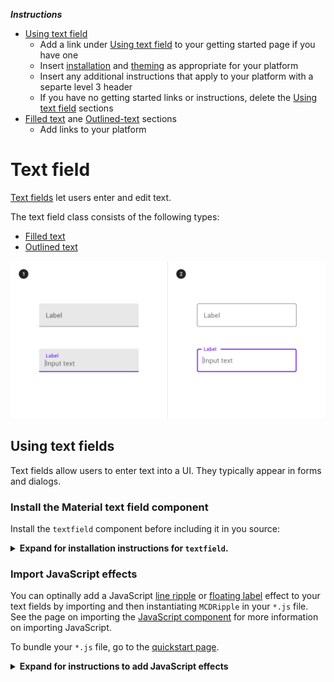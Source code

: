 <!--docs:
title: "Text field"
layout: detail
section: components
excerpt: "<Platform name> Text field"
ide_version: "<cIDE name> <compatible IDE version and build number>"
material_package_version: "<compatible Material platform package version number>"
iconId:
path: /
api_doc_root:
-->

_**Instructions**_
* [Using text field](#using-text-field)
    * Add a link under [Using text field](#using-text-field) to your getting started page if you have one
    * Insert [installation](#installation) and [theming](#theming) as appropriate for your platform
    * Insert any additional instructions that apply to your platform with a separte level 3 header
    * If you have no getting started links or instructions, delete the [Using text field](#using-text-field) sections
* [Filled text](#filled-text) ane [Outlined-text](#outlined-text) sections
    * Add links to your platform 


# Text field

[Text fields](https://material.io/components/text-fields) let users enter and edit text.

The text field class consists of the following types:

* [Filled text](#filled-text)
* [Outlined text](#outlined-text)

<img src="assets/text-field-generic.png" alt="Text field examples of both filled and outlined types, and each type showing both inactive and focused states. The filled text fields show a gray background and a darker gray activation indicator that is purple when focused. The outlined text fields show a clear background and an outline that is purple when focused">

## Using text fields

Text fields allow users to enter text into a UI. They typically appear in forms and dialogs.

### Install the Material text field component

Install the `textfield` component before including it in you source:

<details><summary><b>Expand for installation instructions for <code>textfield</code>.</b></summary>

```bash
npm install @material/textfield
```

</details>

### Import JavaScript effects
You can optinally add a JavaScript [line ripple](https://material.io/components/web/catalog/input-controls/line-ripple/) or [floating label](https://material.io/develop/web/components/input-controls/floating-label/) effect to your text fields by importing and then instantiating `MCDRipple` in your `*.js` file. See the page on importing the [JavaScript component](https://github.com/material-components/material-components-web/blob/master/docs/importing-js.md) for more information on importing JavaScript.

To bundle your `*.js` file, go to the [quickstart page](https://github.com/material-components/material-components-web/blob/master/docs/getting-started.md#quick-start-cdn).

<details><summary><b>Expand for instructions to add JavaScript effects</b></summary>

```js
import {MDCTextField} from '@material/textfield';

<!-- The following line applies to the `mdc-text-field` class-->
const textField = new MDCTextField(document.querySelector('.mdc-text-field'));

```

### Sass mixins

<details><summary><b>Expand for instructions to use Sass mixins to customize your <code>mdc-text-field</code></b></summary>

Before using Sass mixins for your project you will need to do the following:

* Add the Sass package to your `*.json file` under `devDependencies`:
```json
"devDependencies": {
  "sass": "^1.14.3"
}
````

* Add a `.sassrc.js` file to your project directory:
```js

const path = require("path");

const CWD = process.cwd();

module.exports = {
  includePaths: [path.resolve(CWD, "node_modules"), path.resolve(CWD, "src")]
};
```

* In your `*.scss` file for your application, create an instance of your text field with the Sass mixins settings of your choice. For example, if you have a text field:

```css
.text-field-instance {
  @include mdc-text-field-label-color(orange);
  @include mdc-text-field-label-caret-color(green);
  ...
}
```

<img src="assets/web-sass-mixins-example.png" alt="Example text field instance rendered for an orange label and a green cursor caret">

#### Sass mixins for `mdc-text-field`

Use Sass mixins when you want to customize the look and feel of your text fields. Go to [sass-lang.com](https://sass-lang.com/install) for installation instructions.

Text fields support [Material Theming](https://material.io/components/text-fields/#theming) and can be customized in terms of color, typography, and shape.

<details><summary><b>Expand for instructions to use Sass mixins to customize your <code>mdc-text-field</code></b></summary>

Before using Sass mixins for your project you will need to do the following:

* Add the Sass package to your `*.json file` under `devDependencies`:
```json
"devDependencies": {
  "sass": "^1.24.3"
}
```

* Add a `.sassrc.js` file to your project root directory:

```js
const path = require("path");

const CWD = process.cwd();

module.exports = {
  includePaths: [path.resolve(CWD, "node_modules"), path.resolve(CWD, "src")]
};
```
</details>

Import base styles of button into your `*.scss` stylesheet using :

**NOTE are there theming instructions for text fields? Include them in the collapsible section**

<details><summary><b>Expand for theming instructions for <code>mdc-text-field</code>.</b></summary>


### Making text fields accessible

The web platform's text field component APIs supports both label text and helper text for accessibility. 

For more guidance on writing labels, go to [our page on how to write a good accessibility label](https://material.io/design/usability/accessibility.html#writing).


## Filled text

[Filled text fields](https://material.io/components/text-fields/#filled-text-field) have more visual emphasis than outlined text fields, making them stand out when surrounded by other content and components.

### Filled text example

Source code API:

* `TextInputLayout` 
  * [Class definition]()
  * [GitHub source](https://github.com/material-components/)

The following examples shows a filled text field.


_**Copy the image to your platform's assets folder. Use a screenshot of your render.**_


<img src="assets/.png" alt="filled text field for Android">

```
* The label text should read "Label text"
* The input text should read "Input text"
* The helper text should read "Helper text"
* The text field should have a character counter of up to 20 characters
* The text field should have a "favorite" leading icon
```

### Anatomy and key properties

<img alt="<Placeholder diagram of outlined teld field attributes. Replace this text if/when there is an approved diagram\>" src="assets/text-field-anatomy.png" width=70%>

1. Container
1. Leading icon (optional)
1. Label text
1. Input text
1. Trailing icon (optional)
1. Activation indicator
1. Helper text (optional)

<details>
<summary><b>Container</b> attributes</summary>
<br>

| Design Attribute | Theme value | Equivalent Sass mixin attribute |
| --- | --- | --- |
| **Color** | |`mdc-text-field-fill-color($color)` | 
| **Stroke color** | |`mdc-text-field-bottom-line-color($color) | 
| **Stroke color(hover)** | |`mdc-text-field-hover-bottom-line-color($color)`  |
| **Shape** | |`mdc-text-field-shape-radius($radius, $rtl-reflexive)`| 
| **Elevation** | | | 
| **Ripple color** | |`mdc-text-field-line-ripple-color($color)` | 

</details>


<details>
<summary><b>Leading icon</b> (optional) attributes</summary>
<br>

|  Design attribute | Theme value | Equivalent Sass mixin attribute |
| --- | --- | --- |
| **Icon** | | |
| **Color** | | | 
| **Size** | | | 
| **Gravity** | | | 
| **Padding** | | |


</details>


<details>
<summary><b>Label text</b> attributes</summary>
<br>

|  Design attribute | Theme value | Equivalent Sass mixin attribute |
| --- | --- | --- |
| **Label text** |  | | 
| **Typography** | | | 
| **Color** | |`mdc-text-field-label-color($color)` | 

</details>


<details>
<summary><b>Input text</b> attributes</summary>
<br>

|  Design attribute | Theme value | Equivalent Sass mixin attribute |
| --- | --- | --- |
| **Label text** |  |`mdc-text-field-ink-color($color)`  |
| **Typography** | | |
| **Color** | |`mdc-text-field-ink-color($color)` |
| **Cursor color** | | `mdc-text-field-caret-color($color)` |

</details>


<details>
<summary><b>Trailing icon</b> (optional) attributes</summary>
<br>

|  Design attribute | Theme value | Equivalent Sass mixin attribute |
| --- | --- | --- |
| **Icon** | | | 
| **Color** | | |
| **Size** | | |
| **Gravity** | | |
| **Padding** | | | 

</details>


<details>
<summary><b>Activation indicator</b> attributes</summary>
<br>

|  Design attribute | Theme value | Equivalent Sass mixin attribute |
| --- | --- | --- | 
| **Stroke color** | | |
| **Stroke width** | | |
| **Ripple color** | | |
| **Stroke color(hover)** | |`mdc-text-field-hover-bottom-line-color($color)`  |


</details>


<details>
<summary><b>Helper text</b> (optional) attributes</summary>
<br>

|  Design attribute | Theme value | Equivalent Sass mixin attribute |
| --- | --- | --- |
| **Label text** |  | |
| **Typography** | | |
| **Color** | | | 

</details>

<summary><b>Styles</b></summary>
<br>

|  Style|
| --- | --- |
| **Default style** | |
| **Icon style** | |

</details>

## Outlined text

[Outlined text fields](https://material.io/components/text-fields/#outlined-text-field) have less visual emphasis than filled text fields. When they appear in places like forms, where many text fields are placed together, their reduced emphasis helps simplify the layout.

### Outlined text example

Source code API:

* `TextInputLayout` 
  * [Class definition]()
  * [GitHub source]()

The following examples shows an outlined text field.

_**Copy the image to your platform's assets folder. Use a screenshot of your render.**_
<img src="assets/.png" alt="outlined text field for Android.">

```
* The label text should read "Label text"
* The input text should read "Input text"
* The error message text should read "Error message" and display the error message
* The text field should have a trailing error icon
```
### Anatomy and key properties

<img alt="<Placeholder diagram of outlined teld field attributes. Replace this text if/when there is an approved diagram\>" src="assets/text-field-anatomy.png" width=70%>

1. Container
1. Leading icon (optional)
1. Label text
1. Input text
1. Trailing icon (optional)
1. Activation indicator
1. Helper text (optional)

<details>
<summary><b>Container</b> attributes</summary>
<br>

| Design Attribute | Theme value | Equivalent Sass mixin attribute |
| --- | --- | --- |
| **Color** | |`mdc-text-field-fill-color($color)` | 
| **Stroke color** | |`mdc-text-field-outline-color($color) | 
| **Stroke color(hover)** | |`mdc-text-field-hover-outline-color($color)`  |
| **Shape** | |`mdc-text-field-shape-radius($radius, $rtl-reflexive)`| 
| **Elevation** | | | 
| **Ripple color** | |`mdc-text-field-line-ripple-color($color)` | 

</details>


<details>
<summary><b>Leading icon</b> (optional) attributes</summary>
<br>

|  Design attribute | Theme value | Equivalent Sass mixin attribute |
| --- | --- | --- |
| **Icon** | | |
| **Color** | | | 
| **Size** | | | 
| **Gravity** | | | 
| **Padding** | | |


</details>


<details>
<summary><b>Label text</b> attributes</summary>
<br>

|  Design attribute | Theme value | Equivalent Sass mixin attribute |
| --- | --- | --- |
| **Label text** |  | | 
| **Typography** | | | 
| **Color** | |`mdc-text-field-label-color($color)` | 

</details>


<details>
<summary><b>Input text</b> attributes</summary>
<br>

|  Design attribute | Theme value | Equivalent Sass mixin attribute |
| --- | --- | --- |
| **Label text** |  |`mdc-text-field-ink-color($color)`  |
| **Typography** | | |
| **Color** | |`mdc-text-field-ink-color($color)` |
| **Cursor color** | | `mdc-text-field-caret-color($color)` |

</details>


<details>
<summary><b>Trailing icon</b> (optional) attributes</summary>

|  Design attribute | Theme value | Equivalent Sass mixin attribute |
| --- | --- | --- | 
| **Color** | | | 
| **Stroke color** | | | 
| **Stroke width** | | |
| **Shape** | | | 
| **Elevation** | | | 
| **Ripple color** | | | 

</details>


<details>
<summary><b>Activation indicator</b> attributes</summary>
<br>

|  Design attribute | Theme value | Equivalent Sass mixin attribute |
| --- | --- | --- |
| **Stroke color** | |`mdc-text-field-focused-outline-color($color)`  |
| **Stroke width** | | |
| **Ripple color** | | |

</details>


<details>
<summary><b>Helper text</b> (optional) attributes</summary>
<br>

|  Design attribute | Theme value | Equivalent Sass mixin attribute |
| --- | --- | --- | 
| **Label text** |  | | 
| **Typography** | | | 
| **Color** | | | 

</details>

<summary><b>Styles</b></summary>
<br>

|  Style|
| --- | --- |
| **Default style** | |
| **Icon style** | |

</details>

## Theming text fields

Text fields support [Material Theming](https://material.io/components/text-fields/#theming) and can be customized in terms of color, typography and shape.

### Text field theming example

API and source code:

* `\<Component platform API name\>`
    * [Class description](https://)
    * [GitHub source](https://github.com/material-components/)
    
The following example shows filled and outlined text fields with Material Theming.

!["Two text fields, one filled, one outlined, with green/black color theming and cut corners."](assets/button-theming.svg)

<details>
<summary><b>Implementing text field theming</b></summary>

```
Include source code for two side-by-side examples using a green/black color theme similar to the one used in the [Android button example](https://github.com/mingjane-work/doc-material-components/blob/mingjane-doc-branch/button-examples/Android/android-button-example.md):

* Include one filled text field with the following:
    * The label text should read "Label text"
    * The input text should read "Input text"
    * The helper text should read "Helper text"
    * The text field should have a character counter of up to 20 characters
    * The text field should have a "favorite" leading icon
    * The container should have cut corners instead of rounded
* Include one outlined text field with the following:
    * The label text should read "Label text"
    * The input text should read "Input text"
    * The error message text should read "Error message" and display the error message
    * The text field should have a trailing error icon
    * The container should have cut corners instead of rounded
```

